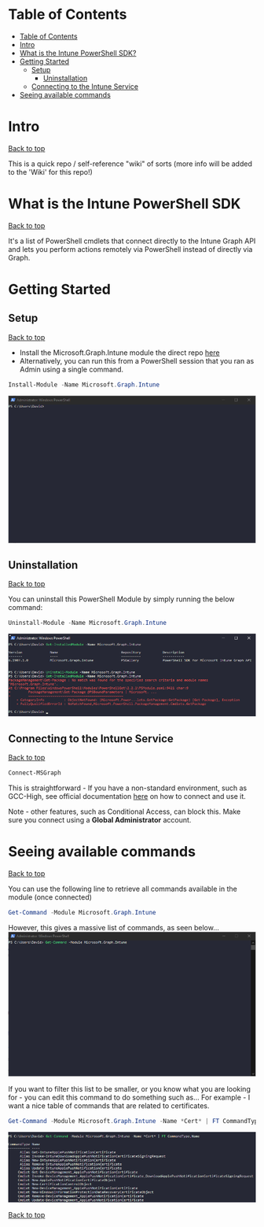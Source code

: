 # Table of Contents
- [Table of Contents](#table-of-contents)
- [Intro](#intro)
- [What is the Intune PowerShell SDK?](#what-is-the-intune-powershell-sdk)
- [Getting Started](#getting-started)
  - [Setup](#setup)
    - [Uninstallation](#uninstallation)
  - [Connecting to the Intune Service](#connecting-to-the-intune-service)
- [Seeing available commands](#seeing-available-commands)

  
# Intro
[Back to top](#table-of-contents)

This is a quick repo / self-reference "wiki" of sorts (more info will be added to the 'Wiki' for this repo!)
  
# What is the Intune PowerShell SDK
[Back to top](#table-of-contents)

It's a list of PowerShell cmdlets that connect directly to the Intune Graph API and lets you perform actions remotely via PowerShell instead of directly via Graph. 
  
# Getting Started
## Setup
[Back to top](#table-of-contents)

 - Install the Microsoft.Graph.Intune module the direct repo [here](https://www.powershellgallery.com/packages/Microsoft.Graph.Intune)
 - Alternatively, you can run this from a PowerShell session that you ran as Admin using a single command.
```PowerShell
Install-Module -Name Microsoft.Graph.Intune
```
![Setup](images/README/install-module.gif)
## Uninstallation
[Back to top](#table-of-contents)

You can uninstall this PowerShell Module by simply running the below command:

```PowerShell
Uninstall-Module -Name Microsoft.Graph.Intune
```
![Uninstallation](images/README/remove-module.png)

## Connecting to the Intune Service
[Back to top](#table-of-contents)

```PowerShell
Connect-MSGraph
```

This is straightforward - If you have a non-standard environment, such as GCC-High, see official documentation [here](https://github.com/microsoft/Intune-PowerShell-SDK/blob/master/README.md#Each-time-you-use-the-module) on how to connect and use it. 

Note - other features, such as Conditional Access, can block this.
Make sure you connect using a **Global Administrator** account. 

# Seeing available commands
[Back to top](#table-of-contents)

You can use the following line to retrieve all commands available in the module (once connected)
```PowerShell
Get-Command -Module Microsoft.Graph.Intune
```

However, this gives a massive list of commands, as seen below...
![Retrieving ALL commands in the Module](/images/README/get-command-full.gif)

If you want to filter this list to be smaller, or you know what you are looking for - you can edit this command to do something such as...
For example - I want a nice table of commands that are related to certificates. 

```PowerShell
Get-Command -Module Microsoft.Graph.Intune -Name *Cert* | FT CommandType,Name
```
![Filtered commands for certificates](/images/README/Get-Command-Filtered-Certificates.png)

[Back to top](#table-of-contents)

